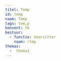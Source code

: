 ```yaml
---
titel: Temp
id: temp
naam: Temp
tags: tem,p
konvent: tk
bestuur:
  - functie: Voorzitter
    naam: /tmp
themas:
  -  thema1
---
```

